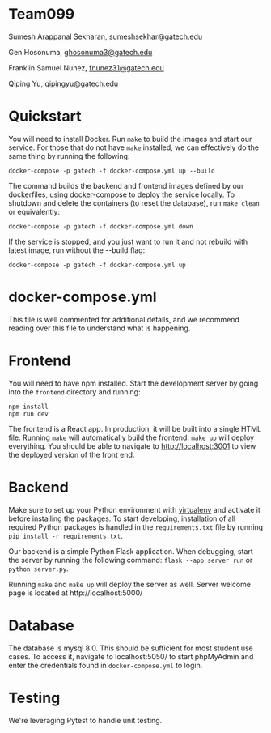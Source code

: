 # Team099

Sumesh Arappanal Sekharan, sumeshsekhar@gatech.edu

Gen Hosonuma, ghosonuma3@gatech.edu

Franklin Samuel Nunez, fnunez31@gatech.edu

Qiping Yu, qipingyu@gatech.edu

# Quickstart

You will need to install Docker. Run `make` to build the images and start our service. For those that do not have `make` installed, we can effectively do the same thing by running the following:

```
docker-compose -p gatech -f docker-compose.yml up --build
```

The command builds the backend and frontend images defined by our dockerfiles, using docker-compose to deploy the service locally. To shutdown and delete the containers (to reset the database), run `make clean` or equivalently:

```
docker-compose -p gatech -f docker-compose.yml down
```

If the service is stopped, and you just want to run it and not rebuild with latest image, run without the --build flag:

```
docker-compose -p gatech -f docker-compose.yml up
```


# docker-compose.yml

This file is well commented for additional details, and we recommend reading over this file to understand what is happening.

# Frontend

You will need to have npm installed. Start the development server by going into the `frontend` directory and running:

```
npm install
npm run dev
```

The frontend is a React app. In production, it will be built into a single HTML file. Running `make` will automatically build the frontend. `make up` will deploy everything. You should be able to navigate to [http://localhost:3001](http://localhost:3001) to view the deployed version of the front end.

# Backend

Make sure to set up your Python environment with [virtualenv](https://virtualenv.pypa.io/en/latest/user_guide.html) and activate it before installing the packages. To start developing, installation of all required Python packages is handled in the `requirements.txt` file by running `pip install -r requirements.txt`.

Our backend is a simple Python Flask application. When debugging, start the server by running the following command:
`flask --app server run` or `python server.py`.

Running `make` and `make up` will deploy the server as well. Server welcome page is located at http://localhost:5000/

# Database

The database is mysql 8.0. This should be sufficient for most student use cases. To access it, navigate to localhost:5050/ to start phpMyAdmin and enter the credentials found in `docker-compose.yml` to login.

# Testing

We're leveraging Pytest to handle unit testing.
